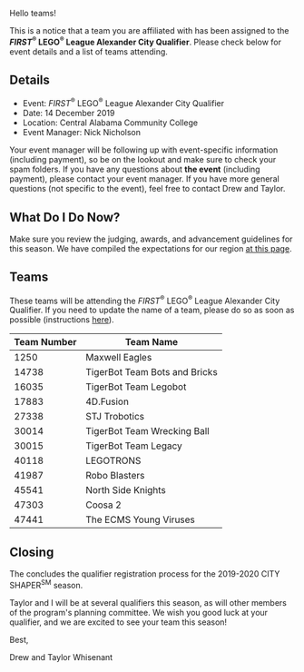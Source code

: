 Hello teams!

This is a notice that a team you are affiliated with has been assigned to the ***FIRST*<sup>&reg;</sup> LEGO<sup>&reg;</sup> League Alexander City Qualifier**. Please check below for event details and a list of teams attending.

## Details

- Event: *FIRST*<sup>&reg;</sup> LEGO<sup>&reg;</sup> League Alexander City Qualifier
- Date: 14 December 2019
- Location: Central Alabama Community College
- Event Manager: Nick Nicholson

Your event manager will be following up with event-specific information (including payment), so be on the lookout and make sure to check your spam folders. If you have any questions about **the event** (including payment), please contact your event manager. If you have more general questions (not specific to the event), feel free to contact Drew and Taylor.


## What Do I Do Now?

Make sure you review the judging, awards, and advancement guidelines for this season. We have compiled the expectations for our region [at this page](https://github.com/drewwhis/first-in-alabama/blob/main/2019-2020/fll/judging-and-advancement.md).


## Teams

These teams will be attending the *FIRST*<sup>&reg;</sup> LEGO<sup>&reg;</sup> League Alexander City Qualifier. If you need to update the name of a team, please do so as soon as possible (instructions [here](https://github.com/drewwhis/first-in-alabama/wiki/Changing-a-Team-Name)).

| Team Number | Team Name |
| ----------- | --------- |
| 1250	      | Maxwell Eagles |
| 14738	      | TigerBot Team Bots and Bricks |
| 16035	      | TigerBot Team Legobot |
| 17883	      | 4D.Fusion |
| 27338	      | STJ Trobotics |
| 30014	      | TigerBot Team Wrecking Ball |
| 30015	      | TigerBot Team Legacy |
| 40118	      | LEGOTRONS |
| 41987	      | Robo Blasters |
| 45541       | North Side Knights |
| 47303	      | Coosa 2 |
| 47441	      | The ECMS Young Viruses |


## Closing

The concludes the qualifier registration process for the 2019-2020 CITY SHAPER<sup>SM</sup> season.

Taylor and I will be at several qualifiers this season, as will other members of the program's planning committee. We wish you good luck at your qualifier, and we are excited to see your team this season!

Best,

Drew and Taylor Whisenant